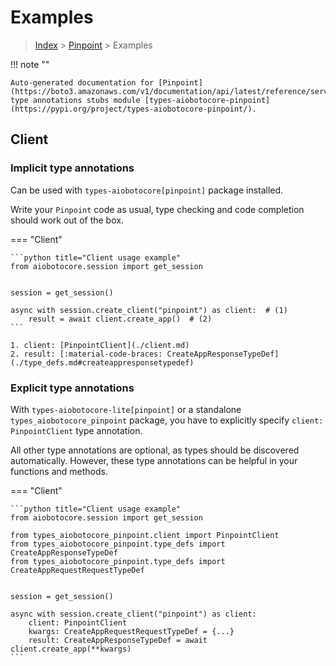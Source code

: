 # Examples

> [Index](../README.md) > [Pinpoint](./README.md) > Examples

!!! note ""

    Auto-generated documentation for [Pinpoint](https://boto3.amazonaws.com/v1/documentation/api/latest/reference/services/pinpoint.html#Pinpoint)
    type annotations stubs module [types-aiobotocore-pinpoint](https://pypi.org/project/types-aiobotocore-pinpoint/).

## Client

### Implicit type annotations

Can be used with `types-aiobotocore[pinpoint]` package installed.

Write your `Pinpoint` code as usual,
type checking and code completion should work out of the box.



=== "Client"

    ```python title="Client usage example"
    from aiobotocore.session import get_session


    session = get_session()

    async with session.create_client("pinpoint") as client:  # (1)
        result = await client.create_app()  # (2)
    ```

    1. client: [PinpointClient](./client.md)
    2. result: [:material-code-braces: CreateAppResponseTypeDef](./type_defs.md#createappresponsetypedef) 






### Explicit type annotations

With `types-aiobotocore-lite[pinpoint]`
or a standalone `types_aiobotocore_pinpoint` package, you have to explicitly specify
`client: PinpointClient` type annotation.

All other type annotations are optional, as types should be discovered automatically.
However, these type annotations can be helpful in your functions and methods.


=== "Client"

    ```python title="Client usage example"
    from aiobotocore.session import get_session

    from types_aiobotocore_pinpoint.client import PinpointClient
    from types_aiobotocore_pinpoint.type_defs import CreateAppResponseTypeDef
    from types_aiobotocore_pinpoint.type_defs import CreateAppRequestRequestTypeDef


    session = get_session()

    async with session.create_client("pinpoint") as client:
        client: PinpointClient
        kwargs: CreateAppRequestRequestTypeDef = {...}
        result: CreateAppResponseTypeDef = await client.create_app(**kwargs)
    ```




